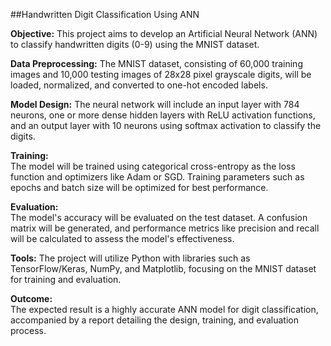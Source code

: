 ##Handwritten Digit Classification Using ANN

**Objective:** 
This project aims to develop an Artificial Neural Network (ANN) to classify handwritten digits (0-9) using the MNIST dataset.

**Data Preprocessing:**
The MNIST dataset, consisting of 60,000 training images and 10,000 testing images of 28x28 pixel grayscale digits, will be loaded, normalized, and converted to one-hot encoded labels.

**Model Design:**
The neural network will include an input layer with 784 neurons, one or more dense hidden layers with ReLU activation functions, and an output layer with 10 neurons using softmax activation to classify the digits.

**Training:**  
The model will be trained using categorical cross-entropy as the loss function and optimizers like Adam or SGD. Training parameters such as epochs and batch size will be optimized for best performance.

**Evaluation:**  
The model's accuracy will be evaluated on the test dataset. A confusion matrix will be generated, and performance metrics like precision and recall will be calculated to assess the model's effectiveness.

**Tools:**
The project will utilize Python with libraries such as TensorFlow/Keras, NumPy, and Matplotlib, focusing on the MNIST dataset for training and evaluation.

**Outcome:**  
The expected result is a highly accurate ANN model for digit classification, accompanied by a report detailing the design, training, and evaluation process.
